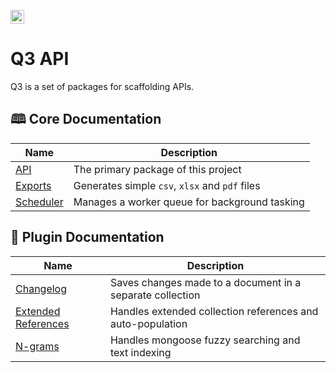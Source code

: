 <p><img alt="3merge" src="https://github.com/3merge/q3-client/blob/master/logo.png" width="22" /></p>
<h1>Q3 API</h1>
<p>Q3 is a set of packages for scaffolding APIs.</p>
<h2>🕮 Core Documentation</h2>

| Name                                                 | Description                                    |
| ---------------------------------------------------- | ---------------------------------------------- |
| <a  href="/packages/q3-api">API</a>                  | The primary package of this project            |
| <a  href="/packages/q3-exports">Exports</a>          | Generates simple `csv`, `xlsx` and `pdf` files |
| <a  href="/packages/q3-core-scheduler">Scheduler</a> | Manages a worker queue for background tasking  |

<h2>🔌 Plugin Documentation</h2>

| Name                                                          | Description                                                |
| ------------------------------------------------------------- | ---------------------------------------------------------- |
| <a  href="/packages/q3-plugin-changelog">Changelog</a>        | Saves changes made to a document in a separate collection  |
| <a  href="/packages/q3-plugin-extref">Extended References</a> | Handles extended collection references and auto-population |
| <a  href="/packages/q3-plugin-ngrams">N-grams</a>             | Handles mongoose fuzzy searching and text indexing         |

